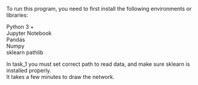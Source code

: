 To run this program, you need to first install the following environments or libraries:  

Python 3 +  
Jupyter Notebook  
Pandas  
Numpy  
sklearn
pathlib  


In task_1 you must set correct path to read data, and make sure sklearn is installed properly.  
It takes a few minutes to draw the network.
